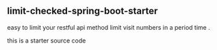 ## limit-checked-spring-boot-starter

easy to limit your restful api method  limit visit numbers in a period time  .

this is a starter source code 
